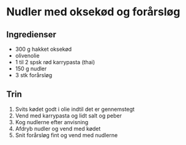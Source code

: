 # Nudler med oksekød og forårsløg

## Ingredienser
- 300 g hakket oksekød
- olivenolie
- 1 til 2 spsk rød karrypasta (thai)
- 150 g nudler
- 3 stk forårsløg

## Trin
1. Svits kødet godt i olie indtil det er gennemstegt
2. Vend med karrypasta og lidt salt og peber
3. Kog nudlerne efter anvisning
4. Afdryb nudler og vend med kødet
5. Snit forårsløg fint og vend med nudlerne